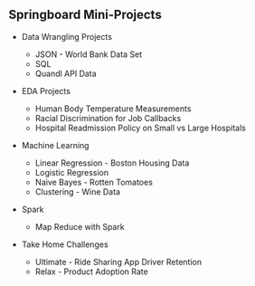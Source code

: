 ## Springboard Mini-Projects

  - Data Wrangling Projects
    - JSON - World Bank Data Set
    - SQL
    - Quandl API Data
    
  - EDA Projects
    - Human Body Temperature Measurements
    - Racial Discrimination for Job Callbacks
    - Hospital Readmission Policy on Small vs Large Hospitals
  
  - Machine Learning
    - Linear Regression - Boston Housing Data
    - Logistic Regression
    - Naive Bayes - Rotten Tomatoes
    - Clustering - Wine Data
  
  - Spark
    - Map Reduce with Spark
  
  - Take Home Challenges
    - Ultimate - Ride Sharing App Driver Retention
    - Relax - Product Adoption Rate
